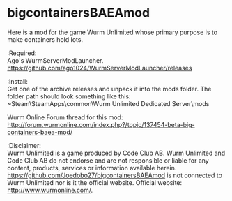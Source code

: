 # bigcontainersBAEAmod
Here is a mod for the game Wurm Unlimited whose primary purpose is to make containers hold lots.

:Required:</br>
Ago's WurmServerModLauncher. https://github.com/ago1024/WurmServerModLauncher/releases

:Install:</br>
Get one of the archive releases and unpack it into the mods folder. The folder path should look something like this:
 ~Steam\SteamApps\common\Wurm Unlimited Dedicated Server\mods

Wurm Online Forum thread for this mod: http://forum.wurmonline.com/index.php?/topic/137454-beta-big-containers-baea-mod/

:Disclaimer:</br>
Wurm Unlimited is a game produced by Code Club AB. Wurm Unlimited and Code Club AB do not endorse and are not responsible
or liable for any content, products, services or information available herein.
https://github.com/Joedobo27/bigcontainersBAEAmod is not connected to Wurm Unlimited nor is it the official website. 
Official website: http://www.wurmonline.com/.
